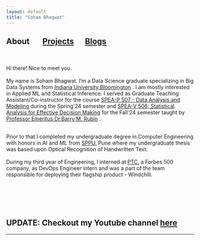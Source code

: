 ```yaml
---
layout: default
title: "Soham Bhagwat"
---
```


## About  &nbsp; &nbsp;   &nbsp; [Projects](/projects)&nbsp; &nbsp;   &nbsp; [Blogs](/blogs)
<br><br>
Hi there! Nice to meet you.<br><br> My name is Soham Bhagwat. I’m a Data Science graduate specializing in Big Data Systems from [Indiana University Bloomington](https://www.iu.edu/) . I am mostly interested in Applied ML and Statistical Inference. I served as Graduate Teaching Assistant/Co-instructor for the course [SPEA-P 507 - Data Analysis and Modeling](https://utilities.registrar.indiana.edu/course-browser/prl/soc4102/SPEA/SPEA-V507.html) during the Spring'24 semester and [SPEA-V 506: Statistical Analysis for Effective Decision Making](https://utilities.registrar.indiana.edu/course-browser/prl/soc4208/SPEA/SPEA-V506.shtml) for the Fall'24 semester taught by [Professor Emeritus Dr.Barry M. Rubin](https://oneill.indiana.edu/faculty-research/directory/profiles/faculty/full-time/rubin-barry.html) .<br><br>

Prior to that I completed my undergraduate degree in Computer Engineering with honors in AI and ML from [SPPU](http://www.unipune.ac.in/), Pune where my undergraduate thesis was based upon Optical Recognition of Handwritten Text.<br><br>
During my third year of Engineering, I interned at [PTC](https://www.ptc.com/), a Forbes 500 company, as DevOps Engineer intern and was a part of the team responsible for deploying their flagship product - Windchill. 

<br><br>
---

## UPDATE: Checkout my Youtube channel [here](https://www.youtube.com/@SQLWithSoham)

---

